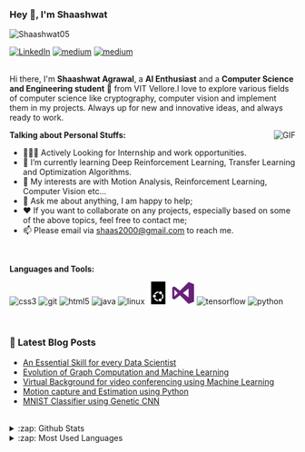 ### Hey 👋, I'm Shaashwat 

<p align="left"> <img src="https://komarev.com/ghpvc/?username=Shaashwat05" alt="Shaashwat05" /> </p>

[![LinkedIn](https://img.shields.io/badge/LinkedIn-Shaashwat%20Agrawal-blue?style=for-the-badge&logo=linkedin)](https://www.linkedin.com/in/shaashwat-agrawal-1904a117a/)
[![medium](https://img.shields.io/badge/Medium-Shaashwat%20Agrawal-yellow?style=for-the-badge&logo=medium)](https://shaas2000.medium.com/)
[![medium](https://img.shields.io/badge/Twitter-Shaashwat%20Agrawal-green?style=for-the-badge&logo=Twitter)](https://twitter.com/ShaashwatAgraw1)
<br />
<br />

Hi there, I'm **Shaashwat Agrawal**, a **AI Enthusiast** and a **Computer Science and Engineering student** 🚀 from VIT Vellore.I love to explore various fields of computer science like cryptography, computer vision and implement them in my projects. Always up for new and innovative ideas, and always ready to work.

  <img align="right" alt="GIF" src="https://i.pinimg.com/originals/e4/26/70/e426702edf874b181aced1e2fa5c6cde.gif" />

**Talking about Personal Stuffs:**

- 👨🏽‍💻 Actively Looking for Internship and work opportunities.
- 🌱 I’m currently learning Deep Reinforcement Learning, Transfer Learning and Optimization Algorithms. 
- 🤔 My interests are with Motion Analysis, Reinforcement Learning, Computer Vision etc...
- 💬 Ask me about anything, I am happy to help;
- :hearts: If you want to collaborate on any projects, especially based on some of the above topics, feel free to contact me;
- 📫 Please email via shaas2000@gmail.com to reach me.

<br/>

**Languages and Tools:**  
 
  
<p align="left"><img src="https://devicons.github.io/devicon/devicon.git/icons/css3/css3-original-wordmark.svg" alt="css3" width="40" height="40"/> 
  <img src="https://www.vectorlogo.zone/logos/git-scm/git-scm-icon.svg" alt="git" width="40" height="40"/> 
  <img src="https://devicons.github.io/devicon/devicon.git/icons/html5/html5-original-wordmark.svg" alt="html5" width="40" height="40"/> 
  <img src="https://devicons.github.io/devicon/devicon.git/icons/java/java-original-wordmark.svg" alt="java" width="40" height="40"/> 
  <img src="https://devicons.github.io/devicon/devicon.git/icons/linux/linux-original.svg" alt="linux" width="40" height="40"/> 
  <img src="https://github.com/devicons/devicon/blob/master/icons/ubuntu/ubuntu-plain.svg" alt="ubuntu" width="40" height="40"/> 
   <img src="https://github.com/devicons/devicon/blob/master/icons/visualstudio/visualstudio-plain.svg" alt="vscode" width="40" height="40"/> 
  <img src="https://github.com/valohai/ml-logos/blob/master/tensorflow-tf.svg" alt="tensorflow" width="42" height="42"/> 
  <img src="https://devicons.github.io/devicon/devicon.git/icons/python/python-original.svg" alt="python" width="40" height="40"/></p>

<br/>

### 📕 Latest Blog Posts
  
<!-- BLOG-POST-LIST:START -->
- [An Essential Skill for every Data Scientist](https://towardsdatascience.com/an-essential-skill-for-every-data-scientist-d435fd0109f1)
- [Evolution of Graph Computation and Machine Learning](https://towardsdatascience.com/evolution-of-graph-computation-and-machine-learning-3211e8682c83)
- [Virtual Background for video conferencing using Machine Learning](https://shaas2000.medium.com/virtual-background-for-video-conferencing-using-machine-learning-dfba17d90aa9)
- [Motion capture and Estimation using Python](https://medium.com/@shaas2000/movement-classification-b98614084ec6)                  
- [MNIST Classifier using Genetic CNN](https://medium.com/analytics-vidhya/mnist-classifier-using-genetic-cnn-e1e860ecc2e9)

<!-- BLOG-POST-LIST:END -->

<br/>

<details>
  <summary>:zap: Github Stats</summary>

  <img align="left" alt="Shaashwat's Github Stats" src="https://github-readme-stats.codestackr.vercel.app/api?username=Shaashwat05&show_icons=true&hide_border=true" />

</details>


<details>
  <summary>:zap: Most Used Languages</summary>
  
[![Top Langs](https://github-readme-stats.vercel.app/api/top-langs/?username=Shaashwat05&hide=C++,C)](https://github.com/Shaashwat05/github-readme-stats)

</details>
<br/>
